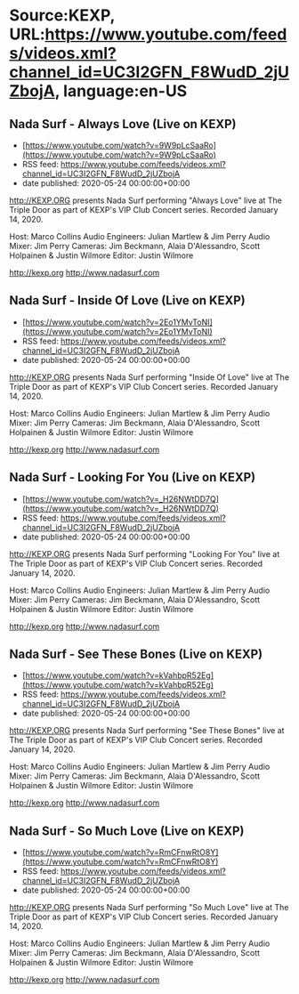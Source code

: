 # Source:KEXP, URL:https://www.youtube.com/feeds/videos.xml?channel_id=UC3I2GFN_F8WudD_2jUZbojA, language:en-US

## Nada Surf - Always Love (Live on KEXP)
 - [https://www.youtube.com/watch?v=9W9pLcSaaRo](https://www.youtube.com/watch?v=9W9pLcSaaRo)
 - RSS feed: https://www.youtube.com/feeds/videos.xml?channel_id=UC3I2GFN_F8WudD_2jUZbojA
 - date published: 2020-05-24 00:00:00+00:00

http://KEXP.ORG presents Nada Surf performing "Always Love" live at The Triple Door as part of KEXP's VIP Club Concert series. Recorded January 14, 2020.

Host: Marco Collins
Audio Engineers: Julian Martlew & Jim Perry
Audio Mixer: Jim Perry
Cameras: Jim Beckmann, Alaia D'Alessandro, Scott Holpainen & Justin Wilmore
Editor: Justin Wilmore

http://kexp.org
http://www.nadasurf.com

## Nada Surf - Inside Of Love (Live on KEXP)
 - [https://www.youtube.com/watch?v=2Eo1YMvToNI](https://www.youtube.com/watch?v=2Eo1YMvToNI)
 - RSS feed: https://www.youtube.com/feeds/videos.xml?channel_id=UC3I2GFN_F8WudD_2jUZbojA
 - date published: 2020-05-24 00:00:00+00:00

http://KEXP.ORG presents Nada Surf performing "Inside Of Love" live at The Triple Door as part of KEXP's VIP Club Concert series. Recorded January 14, 2020.

Host: Marco Collins
Audio Engineers: Julian Martlew & Jim Perry
Audio Mixer: Jim Perry
Cameras: Jim Beckmann, Alaia D'Alessandro, Scott Holpainen & Justin Wilmore
Editor: Justin Wilmore

http://kexp.org
http://www.nadasurf.com

## Nada Surf - Looking For You (Live on KEXP)
 - [https://www.youtube.com/watch?v=_H26NWtDD7Q](https://www.youtube.com/watch?v=_H26NWtDD7Q)
 - RSS feed: https://www.youtube.com/feeds/videos.xml?channel_id=UC3I2GFN_F8WudD_2jUZbojA
 - date published: 2020-05-24 00:00:00+00:00

http://KEXP.ORG presents Nada Surf performing "Looking For You" live at The Triple Door as part of KEXP's VIP Club Concert series. Recorded January 14, 2020.

Host: Marco Collins
Audio Engineers: Julian Martlew & Jim Perry
Audio Mixer: Jim Perry
Cameras: Jim Beckmann, Alaia D'Alessandro, Scott Holpainen & Justin Wilmore
Editor: Justin Wilmore

http://kexp.org
http://www.nadasurf.com

## Nada Surf - See These Bones (Live on KEXP)
 - [https://www.youtube.com/watch?v=kVahbpR52Eg](https://www.youtube.com/watch?v=kVahbpR52Eg)
 - RSS feed: https://www.youtube.com/feeds/videos.xml?channel_id=UC3I2GFN_F8WudD_2jUZbojA
 - date published: 2020-05-24 00:00:00+00:00

http://KEXP.ORG presents Nada Surf performing "See These Bones" live at The Triple Door as part of KEXP's VIP Club Concert series. Recorded January 14, 2020.

Host: Marco Collins
Audio Engineers: Julian Martlew & Jim Perry
Audio Mixer: Jim Perry
Cameras: Jim Beckmann, Alaia D'Alessandro, Scott Holpainen & Justin Wilmore
Editor: Justin Wilmore

http://kexp.org
http://www.nadasurf.com

## Nada Surf - So Much Love (Live on KEXP)
 - [https://www.youtube.com/watch?v=RmCFnwRtO8Y](https://www.youtube.com/watch?v=RmCFnwRtO8Y)
 - RSS feed: https://www.youtube.com/feeds/videos.xml?channel_id=UC3I2GFN_F8WudD_2jUZbojA
 - date published: 2020-05-24 00:00:00+00:00

http://KEXP.ORG presents Nada Surf performing "So Much Love" live at The Triple Door as part of KEXP's VIP Club Concert series. Recorded January 14, 2020.

Host: Marco Collins
Audio Engineers: Julian Martlew & Jim Perry
Audio Mixer: Jim Perry
Cameras: Jim Beckmann, Alaia D'Alessandro, Scott Holpainen & Justin Wilmore
Editor: Justin Wilmore

http://kexp.org
http://www.nadasurf.com


